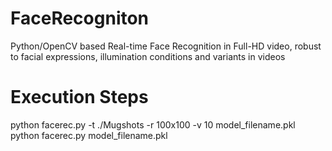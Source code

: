 # FaceRecogniton
Python/OpenCV based Real-time Face Recognition in Full-HD video, robust to facial expressions, illumination conditions and variants in videos
# Execution Steps
python facerec.py -t ./Mugshots -r 100x100 -v 10 model_filename.pkl
python facerec.py model_filename.pkl
